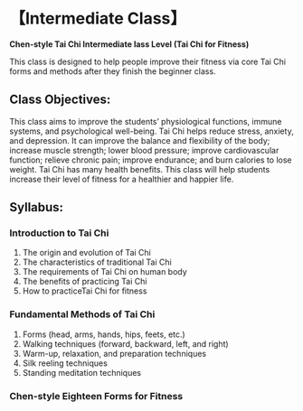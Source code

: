 # 【Intermediate Class】

**Chen-style Tai Chi Intermediate lass Level  (Tai Chi for Fitness)**

This class is designed to help people improve their fitness via core Tai Chi forms and methods after they finish the beginner class.

## Class Objectives:

This class aims to improve the students’ physiological functions, immune systems, and psychological well-being.  Tai Chi helps reduce stress, anxiety, and depression. It can improve the balance and flexibility of the body; increase muscle strength; lower blood pressure; improve cardiovascular function; relieve chronic pain; improve endurance; and burn calories to lose weight. Tai Chi has many health benefits. This class will help students increase their level of fitness for a healthier and happier life.

## Syllabus: 

### Introduction to Tai Chi 

1. The origin and evolution of Tai Chi
2. The characteristics of traditional Tai Chi
3. The requirements of Tai Chi on human body
4. The benefits of practicing Tai Chi
5. How to practiceTai Chi for fitness

### Fundamental Methods of Tai Chi

1. Forms (head, arms,  hands, hips, feets, etc.)
2. Walking techniques (forward, backward, left, and right)
3. Warm-up, relaxation, and preparation techniques
4. Silk reeling techniques
5. Standing meditation techniques

### Chen-style Eighteen Forms for Fitness

